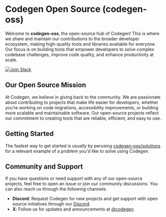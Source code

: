 # Codegen Open Source (codegen-oss)

Welcome to **codegen-oss**, the open-source hub of Codegen! This is where we share and maintain our contributions to the broader developer ecosystem, making high-quality tools and libraries available for everyone. Our focus is on building tools that empower developers to solve complex codebase challenges, improve code quality, and enhance productivity at scale.

[![Join Slack](https://img.shields.io/badge/Join-Slack-blue)](https://join.slack.com/t/codegen-oss/shared_invite/zt-2xkoq2d1e-z5rC8qaqWJGKL26Rd1~Usg)

## Our Open Source Mission

At Codegen, we believe in giving back to the community. We are passionate about contributing to projects that make life easier for developers, whether you’re working on code migrations, accessibility improvements, or building more scalable and maintainable software. Our open-source projects reflect our commitment to creating tools that are reliable, efficient, and easy to use.

## Getting Started

The fastest way to get started is usually by perusing [codegen-oss/solutions](https://github.com/codegen-oss/solutions/) for a relevant example of a problem you'd like to solve using Codegen.

## Community and Support

If you have questions or need support with any of our open-source projects, feel free to open an issue or join our community discussions. You can also reach us through the following channels:

- **Discord**: Request Codegen for new projects and get support with open source initiatives through our [Discord](https://discord.gg/codegen).
- **X**: Follow us for updates and announcements at [@codegen](https://x.com/codegen).

